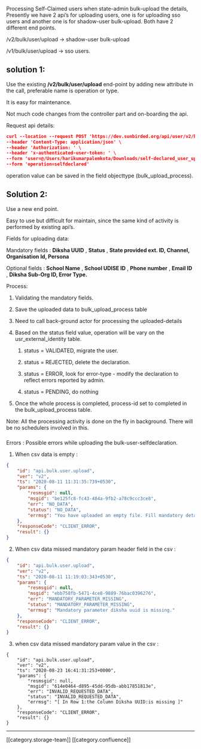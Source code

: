 Processing Self-Claimed users when state-admin bulk-upload the details, Presently we have 2 api’s for uploading users, one is for uploading sso users and another one is for shadow-user bulk-upload. Both have 2 different end points.

/v2/bulk/user/upload → shadow-user bulk-upload

 /v1/bulk/user/upload → sso users.


## solution 1:
Use the existing  **/v2/bulk/user/upload**  end-point by adding new attribute in the call, preferable name is operation or  type.

It is easy for maintenance.

Not much code changes from the controller part and on-boarding the api.

Request api details:


```json
curl --location --request POST 'https://dev.sunbirded.org/api/user/v2/bulk/upload' \
--header 'Content-Type: application/json' \
--header 'Authorization: ' \
--header 'x-authenticated-user-token: ' \
--form 'user=@/Users/harikumarpalemkota/Downloads/self-declared_user_upload_dev.csv' \
--form 'operation=selfdeclared'
```
operation value can be saved in the field objecttype (bulk_upload_process). 




## Solution 2:
Use a new end point.

Easy to use but difficult for maintain, since the same kind of activity is performed by existing api’s.



Fields for uploading data:

Mandatory fields :  **Diksha UUID** ,  **Status** ,  **State provided ext. ID, Channel, Organisation Id, Persona** 

Optional fields :  **School Name** ,  **School UDISE ID** ,  **Phone number** ,  **Email ID** ,  **Diksha Sub-Org ID, Error Type.** 

Process:


1. Validating the mandatory fields.


1. Save the uploaded data to bulk_upload_process table


1. Need to call back-ground actor for processing the uploaded-details


1. Based on the status field value, operation will be vary on the usr_external_identity table.


    1. status = VALIDATED, migrate the user.


    1. status = REJECTED, delete the declaration.


    1. status = ERROR, look for error-type - modify the declaration to reflect errors reported by admin.


    1. status = PENDING, do nothing



    
1. Once the whole process is completed, process-id set to completed in the bulk_upload_process table.

    



Note: All the processing activity is done on the fly in background. There will be no schedulers involved in this.




### 

Errors :
Possible errors while uploading the bulk-user-selfdeclaration.


1. When csv data is empty :


```json
{
    "id": "api.bulk.user.upload",
    "ver": "v2",
    "ts": "2020-08-11 11:31:35:739+0530",
    "params": {
        "resmsgid": null,
        "msgid": "be125fc8-fc43-484a-9fb2-a78c9ccc3ce8",
        "err": "NO_DATA",
        "status": "NO_DATA",
        "errmsg": "You have uploaded an empty file. Fill mandatory details and upload the file."
    },
    "responseCode": "CLIENT_ERROR",
    "result": {}
}
```


2. When csv data missed mandatory param header field in the csv :


```json
{
    "id": "api.bulk.user.upload",
    "ver": "v2",
    "ts": "2020-08-11 11:19:03:343+0530",
    "params": {
        "resmsgid": null,
        "msgid": "ebb758fb-5471-4ce8-9889-76bac0396276",
        "err": "MANDATORY_PARAMETER_MISSING",
        "status": "MANDATORY_PARAMETER_MISSING",
        "errmsg": "Mandatory parameter diksha uuid is missing."
    },
    "responseCode": "CLIENT_ERROR",
    "result": {}
}
```
3. when csv data missed mandatory param value in the csv :


```
{
    "id": "api.bulk.user.upload",
    "ver": "v2",
    "ts": "2020-08-23 16:41:31:253+0000",
    "params": {
        "resmsgid": null,
        "msgid": "614e0464-d895-45dd-95db-abb17851813e",
        "err": "INVALID_REQUESTED_DATA",
        "status": "INVALID_REQUESTED_DATA",
        "errmsg": "[ In Row 1:the Column Diksha UUID:is missing ]"
    },
    "responseCode": "CLIENT_ERROR",
    "result": {}
}
```




*****

[[category.storage-team]] 
[[category.confluence]] 
